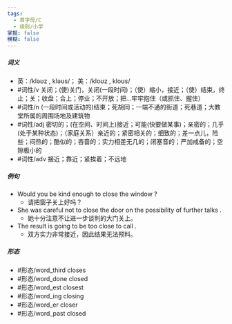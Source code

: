 ```yaml
---
tags:
  - 首字母/C
  - 级别/小学
掌握: false
模糊: false
---
```

##### 词义
- 英：/kləʊz , kləʊs/； 美：/kloʊz , kloʊs/
- #词性/v  关闭；(使)关门，关闭(一段时间)；（使）缩小，接近；（使）结束，终止；关；收盘；合上；停业；不开放；把…牢牢抱住（或抓住、握住）
- #词性/n  (一段时间或活动的)结束；死胡同；一端不通的街道；死巷道；大教堂所属的周围场地及建筑物
- #词性/adj  密切的；(在空间、时间上)接近；可能(快要做某事)；亲密的；几乎(处于某种状态)；（家庭关系）亲近的；紧密相关的；细致的；差一点儿，险些；闷热的；酷似的；吝啬的；实力相差无几的；闭塞音的；严加戒备的；空隙极小的
- #词性/adv  接近；靠近；紧挨着；不远地
##### 例句
- Would you be kind enough to close the window ?
	- 请把窗子关上好吗？
- She was careful not to close the door on the possibility of further talks .
	- 她十分注意不让进一步谈判的大门关上。
- The result is going to be too close to call .
	- 双方实力非常接近，因此结果无法预料。
##### 形态
- #形态/word_third closes
- #形态/word_done closed
- #形态/word_est closest
- #形态/word_ing closing
- #形态/word_er closer
- #形态/word_past closed
